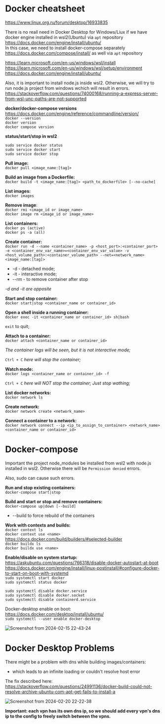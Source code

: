 # Docker cheatsheet

https://www.linux.org.ru/forum/desktop/16933835

There is no reall need in Docker Desktop for Windows/Liux if we have docker engine installed in wsl2(Ubuntu) via `apt` repository https://docs.docker.com/engine/install/ubuntu/ \
In this case, we need to install docker-compose separately https://docs.docker.com/compose/install/ as well via `apt` repository

https://learn.microsoft.com/en-us/windows/wsl/install \
https://learn.microsoft.com/en-us/windows/wsl/setup/environment \
https://docs.docker.com/engine/install/ubuntu/

Also, it is important to install node.js inside wsl2. Otherwise, we will try to run node.js project from windows wchich will result in errors.\
https://stackoverflow.com/questions/74000168/running-a-express-server-from-wsl-unc-paths-are-not-supported

__docker/docker-compose versions__\
https://docs.docker.com/engine/reference/commandline/version/ \
`docker --version`\
`docker version`\
`docker compose version`

__status/start/stop in wsl2__

`sudo service docker status`\
`sudo service docker start`\
`sudo service docker stop`

__Pull image:__\
`docker pull <image_name:[tag]>`

__Build an image from a Dockerfile:__\
`docker build -t <image_name:[tag]> <path_to_dockerfile> [--no-cache]`

__List images:__\
`docker images`

__Remove image__:\
`docker rmi <image_id or image_name>`\
`docker image rm <image_id or image_name>`

__List containers:__\
`docker ps (active)`\
`docker ps -a (all)`

__Create container:__\
`docker run -d --name <container_name> -p <host_port>:<container_port> -e <container_env_var_name>=<container_env_var_value> -v <host_volume_path>:<container_volume_path> --net=<network_name> <image_name:[tag]>`

- -d - detached mode;
- -it - interactive mode;
- --rm - to remove container after stop

_-d and -it are opposite_

__Start and stop container:__\
`docker start|stop <container_name or container_id>`

__Open a shell inside a running container:__\
`docker exec -it <container_name or container_id> sh|bash`

`exit` to quit;

__Attach to a container:__\
`docker attach <container_name or container_id>`

_The container logs will be seen, but it is not interactive mode;_

`Ctrl + C` _here will stop the container;_

__Watch mode:__\
`docker logs <container_name or container_id> -f`

`Ctrl + C` _here will NOT stop the container; Just stop wathing;_

__List docker networks:__\
`docker network ls`

__Create network:__\
`docker network create <network_name>`

__Connect a container to a network:__\
`docker network connect --ip <ip_to_assign_to_container> <network_name> <container_name or container_id>`

# Docker-compose

Important the project node_modules be installed from wsl2 with node.js installed in wsl2.
Otherwise there will be `Permission denied` errors.

Also, sudo can cause such errors.

__Run and stop existing containers:__\
`docker-compose start|stop`

__Build and start or stop and remove containers:__\
`docker-compose up|down [--build]`

- --build to force rebuild of the containers

__Work with contexts and builds:__\
`docker context ls`\
`docker context use <name>`\
https://docs.docker.com/build/builders/#selected-builder \
`docker buildx ls`\
`docker buildx use <name>`

__Enable/disable on system startup:__\
https://askubuntu.com/questions/766318/disable-docker-autostart-at-boot \
https://docs.docker.com/engine/install/linux-postinstall/#configure-docker-to-start-on-boot-with-systemd \
`sudo systemctl start docker`\
`sudo systemctl status docker`

`sudo systemctl disable docker.service`\
`sudo systemctl disable docker.socket`\
`sudo systemctl disable containerd.service`

Docker-desktop enable on boot: https://docs.docker.com/desktop/install/ubuntu/ \
`sudo systemctl --user enable docker-desktop`

![Screenshot from 2024-02-15 22-43-24](https://github.com/VIK2395/docker_commands/assets/50545334/a3c853e3-92f2-41d0-b578-a22c65dec244)

# Docker Desktop Problems
There might be a problem with dns while building images/containers:
- which leads to an infinite loading or couldn't resolve host error

The fix described here:\
https://stackoverflow.com/questions/24991136/docker-build-could-not-resolve-archive-ubuntu-com-apt-get-fails-to-install-a

![Screenshot from 2024-02-20 22-22-38](https://github.com/VIK2395/docker_commands/assets/50545334/e588213a-14fa-4251-8059-a9ce8d214412)

__Important: each vpn has its own dns ip, so we should add every vpn's dns ip to the config to freely switch between the vpns.__
